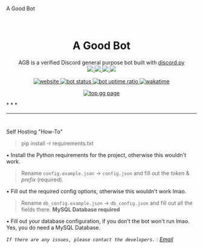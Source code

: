 #   
A Good Bot

<h1 align='center'>
	<br>A Good Bot
</h1>
<p align="center">
	AGB is a verified Discord general purpose bot built with <a href="https://github.com/Rapptz/discord.py">discord.py</a><br>
	<a href="https://dsc.gg/agb">
      <img src="https://img.shields.io/badge/Invite:-Bot Invite%20%E2%86%92-gray.svg?colorA=655BE1&colorB=4F44D6&style=for-the-badge"/>
    </a>
	<a href="https://dsc.gg/agb">
    	<img src="https://img.shields.io/badge/Version:-4.0.6%20%E2%86%92-gray.svg?colorA=655BE1&colorB=4F44D6&style=for-the-badge"/>
     </a>
	<a href="https://discordpy.readthedocs.io/en/stable/">
      	<img src="https://img.shields.io/badge/Library:-Discord.py%20%E2%86%92-gray.svg?colorA=655BE1&colorB=4F44D6&style=for-the-badge"/>
    </a>
	<a href="https://dsc.gg/anxiety">
      	<img src="https://img.shields.io/badge/Support:-Discord Server%20%E2%86%92-gray.svg?colorA=655BE1&colorB=4F44D6&style=for-the-badge"/>
    </a>
</p>

<p align=center>
	<a href="https://agb-dev.xyz/">
		<img src="https://img.shields.io/website?url=https%3A%2F%2Fagb-dev.xyz%2F" alt="website">
	</a>
	<a href="https://agb-dev.xyz/">
		<img src="https://img.shields.io/uptimerobot/status/m788775593-2373a7498dbc0c5fe78901f1?label=bot%20status" alt="bot status">
	</a>
	<a href="https://agb-dev.xyz/">
		<img src="https://img.shields.io/uptimerobot/ratio/7/m788775593-2373a7498dbc0c5fe78901f1?label=uptime%20ratio" alt="bot uptime ratio">
	</a>	
	<a href="https://wakatime.com/badge/github/Motzumoto/agb-final">
		<img src="https://wakatime.com/badge/github/Motzumoto/agb-final.svg" alt="wakatime">
	</a>
</p>

<p align="center">
	<a href="https://top.gg/bot/723726581864071178">
	    <img src="https://top.gg/api/widget/723726581864071178.svg" alt="top.gg page">
	</a>
</p>
* * *

* * *

#   
Self Hosting "How-To"

> pip install -r requirements.txt

• Install the Python requirements for the project, otherwise this wouldn't work.

> Rename `config.example.json` -> `config.json` and fill out the *token* & *prefix* (required).

• Fill out the required config options, otherwise this wouldn't work lmao.

> Rename `db_config.example.json` -> `db_config.json` and fill out all the fields there. **MySQL Database required**

• Fill out your database configuration, if you don't the bot won't run lmao. Yes, you do need a MySQL Database.

_`If there are any issues, please contact the developers.` : [Email](mailto:contact@agb-dev.xyz)_
